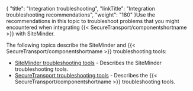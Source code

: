 {
    "title": "Integration troubleshooting",
    "linkTitle": "Integration troubleshooting recommendations",
    "weight": "180"
}Use the recommendations in this topic to troubleshoot problems that you might encountered when integrating {{< SecureTransport/componentshortname  >}} with SiteMinder.

The following topics describe the SiteMinder and {{< SecureTransport/componentshortname  >}} troubleshooting tools:

-   [SiteMinder troubleshooting tools](c_st_siteminder_troubleshooting_tools) - Describes the SiteMinder troubleshooting tools.
-   [SecureTransport troubleshooting tools](c_st_st_troubleshooting_tools) - Describes the {{< SecureTransport/componentshortname >}} troubleshooting tools.
